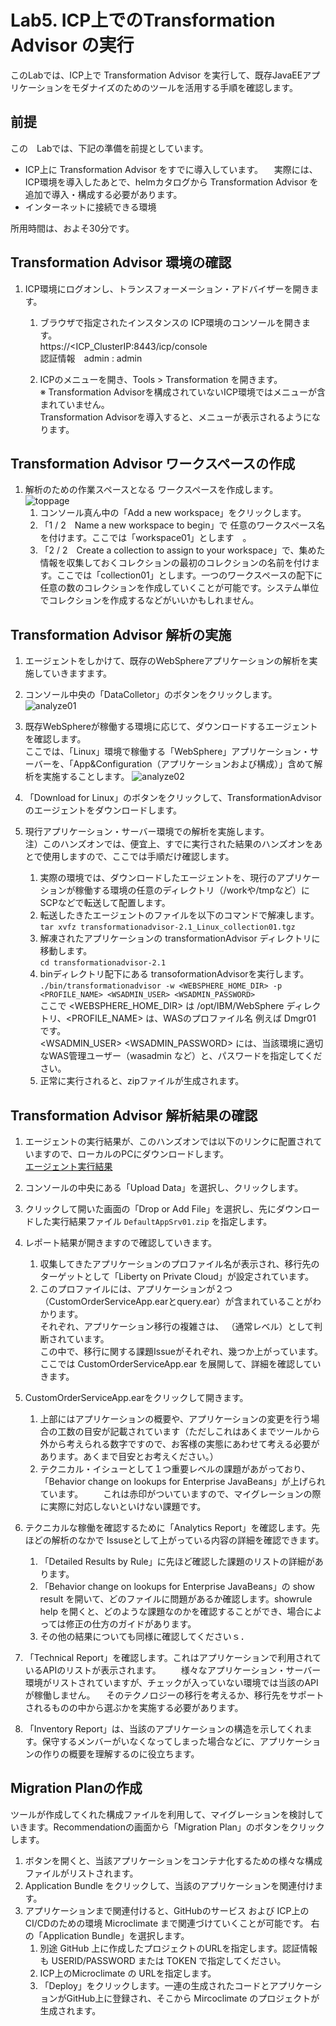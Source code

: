 
# Lab5. ICP上でのTransformation Advisor の実行

このLabでは、ICP上で Transformation Advisor を実行して、既存JavaEEアプリケーションをモダナイズのためのツールを活用する手順を確認します。

## 前提

この　Labでは、下記の準備を前提としています。
- ICP上に Transformation Advisor をすでに導入しています。
　実際には、ICP環境を導入したあとで、helmカタログから Transformation Advisor を追加で導入・構成する必要があります。
- インターネットに接続できる環境

所用時間は、およそ30分です。

## Transformation Advisor 環境の確認

1. ICP環境にログオンし、トランスフォーメーション・アドバイザーを開きます。
    1. ブラウザで指定されたインスタンスの ICP環境のコンソールを開きます。<br>
        https://<ICP_ClusterIP:8443/icp/console<br> 
        認証情報　admin : admin<br>

    1. ICPのメニューを開き、Tools > Transformation を開きます。<br>
    ※ Transformation Advisorを構成されていないICP環境ではメニューが含まれていません。<br>
      Transformation Advisorを導入すると、メニューが表示されるようになります。

## Transformation Advisor ワークスペースの作成

1. 解析のための作業スペースとなる ワークスペースを作成します。<br>
![toppage](https://github.com/ICpTrial/ICPLab/blob/master/trfadvimage/transformationadvisortop.png)
    1. コンソール真ん中の「Add a new workspace」をクリックします。
    1. 「1 / 2　Name a new workspace to begin」で 任意のワークスペース名を付けます。ここでは「workspace01」とします　。
    1. 「2 / 2　Create a collection to assign to your workspace」で、集めた情報を収集しておくコレクションの最初のコレクションの名前を付けます。ここでは「collection01」とします。一つのワークスペースの配下に任意の数のコレクションを作成していくことが可能です。システム単位でコレクションを作成するなどがいいかもしれません。
    
 ## Transformation Advisor 解析の実施
  
1. エージェントをしかけて、既存のWebSphereアプリケーションの解析を実施していきますます。

1. コンソール中央の「DataColletor」のボタンをクリックします。
 ![analyze01](https://github.com/ICpTrial/ICPLab/blob/master/trfadvimage/analyze01.png)
1. 既存WebSphereが稼働する環境に応じて、ダウンロードするエージェントを確認します。<br>
ここでは、「Linux」環境で稼働する「WebSphere」アプリケーション・サーバーを、「App&Configuration（アプリケーションおよび構成）」含めて解析を実施することします。
 ![analyze02](https://github.com/ICpTrial/ICPLab/blob/master/trfadvimage/analyze02.png)
1. 「Download for Linux」のボタンをクリックして、TransformationAdvisorのエージェントをダウンロードします。 
1. 現行アプリケーション・サーバー環境での解析を実施します。<br>
注）このハンズオンでは、便宜上、すでに実行された結果のハンズオンをあとで使用しますので、ここでは手順だけ確認します。<br>
    1. 実際の環境では、ダウンロードしたエージェントを、現行のアプリケーションが稼働する環境の任意のディレクトリ（/workや/tmpなど）に SCPなどで転送して配置します。
    1. 転送したきたエージェントのファイルを以下のコマンドで解凍します。<br>
    `tar xvfz transformationadvisor-2.1_Linux_collection01.tgz`<br>
    1. 解凍されたアプリケーションの transformationAdvisor ディレクトリに移動します。<br>
    `cd transformationadvisor-2.1`<br>
    1. binディレクトリ配下にある transoformationAdvisorを実行します。<br>
    `./bin/transformationadvisor -w <WEBSPHERE_HOME_DIR> -p <PROFILE_NAME> <WSADMIN_USER> <WSADMIN_PASSWORD>`<br>
    ここで <WEBSPHERE_HOME_DIR> は /opt/IBM/WebSphere ディレクトリ、<PROFILE_NAME> は、WASのプロファイル名 例えば Dmgr01 です。<br>
    <WSADMIN_USER> <WSADMIN_PASSWORD> には、当該環境に適切なWAS管理ユーザー（wasadmin など）と、パスワードを指定してください。
    1. 正常に実行されると、zipファイルが生成されます。

 ## Transformation Advisor 解析結果の確認
 
 1. エージェントの実行結果が、このハンズオンでは以下のリンクに配置されていますので、ローカルのPCにダウンロードします。<br>
  [エージェント実行結果](https://github.com/ICpTrial/ICPLab/blob/master/trfadvimage/DefaultAppSrv01.zip)<br>
 1. コンソールの中央にある「Upload Data」を選択し、クリックします。
 1. クリックして開いた画面の「Drop or Add File」を選択し、先にダウンロードした実行結果ファイル `DefaultAppSrv01.zip` を指定します。
 1. レポート結果が開きますので確認していきます。

    1. 収集してきたアプリケーションのプロファイル名が表示され、移行先のターゲットとして「Liberty on Private Cloud」が設定されています。
    1. このプロファイルには、アプリケーションが２つ（CustomOrderServiceApp.earとquery.ear）が含まれていることがわかります。<br>
    それぞれ、アプリケーション移行の複雑さは、<Moderate> （通常レベル）として判断されています。<br>
    この中で、移行に関する課題Issueがそれぞれ、幾つか上がっています。<br>
    ここでは CustomOrderServiceApp.ear を展開して、詳細を確認していきます。<br>
    
 1. CustomOrderServiceApp.earをクリックして開きます。
    1. 上部にはアプリケーションの概要や、アプリケーションの変更を行う場合の工数の目安が記載されています（ただしこれはあくまでツールから外から考えられる数字ですので、お客様の実態にあわせて考える必要があります。あくまで目安とお考えください。）
    1. テクニカル・イシューとして１つ重要レベルの課題があがっており、「Behavior change on lookups for Enterprise JavaBeans」が上げられています。
    　　これは赤印がついていますので、マイグレーションの際に実際に対応しないといけない課題です。

 1. テクニカルな稼働を確認するために「Analytics Report」を確認します。先ほどの解析のなかで Issuseとして上がっている内容の詳細を確認できます。
    1. 「Detailed Results by Rule」に先ほど確認した課題のリストの詳細があります。
    1. 「Behavior change on lookups for Enterprise JavaBeans」の show result を開いて、どのファイルに問題があるか確認します。showrule help を開くと、どのような課題なのかを確認することができ、場合によっては修正の仕方のガイドがあります。
    1. その他の結果についても同様に確認してくださいｓ．
    
 1. 「Technical Report」を確認します。これはアプリケーションで利用されているAPIのリストが表示されます。
 　　様々なアプリケーション・サーバー環境がリストされていますが、チェックが入っていない環境では当該のAPIが稼働しません。
   　そのテクノロジーの移行を考えるか、移行先をサポートされるものの中から選ぶかを実施する必要があります。
    
 1. 「Inventory Report」は、当該のアプリケーションの構造を示してくれます。保守するメンバーがいなくなってしまった場合などに、アプリケーションの作りの概要を理解するのに役立ちます。
      
  
 ## Migration Planの作成
 
 ツールが作成してくれた構成ファイルを利用して、マイグレーションを検討していきます。Recommendationの画面から「Migration Plan」のボタンをクリックします。
 
 1. ボタンを開くと、当該アプリケーションをコンテナ化するための様々な構成ファイルがリストされます。
 1. Application Bundle をクリックして、当該のアプリケーションを関連付けます。
 1. アプリケーションまで関連付けると、GitHubのサービス および ICP上の CI/CDのための環境 Microclimate まで関連づけていくことが可能です。
    右の「Application Bundle」を選択します。
    1. 別途 GitHub 上に作成したプロジェクトのURLを指定します。認証情報も USERID/PASSWORD または TOKEN で指定してください。
    1. ICP上のMicroclimate の URLを指定します。
    1. 「Deploy」をクリックします。一連の生成されたコードとアプリケーションがGitHub上に登録され、そこから Mircoclimate のプロジェクトが生成されます。
 
 　
 
 
 
  
    
